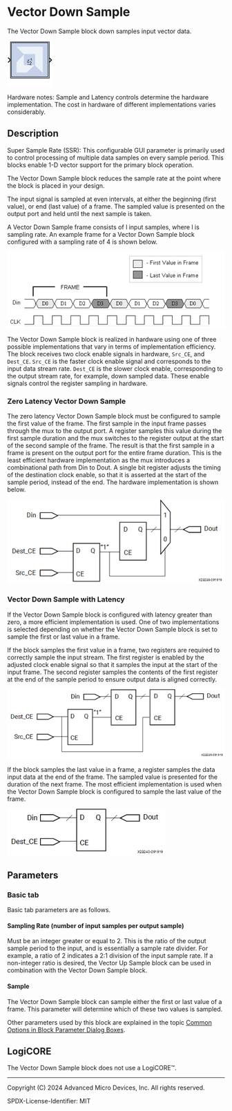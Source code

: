 # Vector Down Sample

The Vector Down Sample block down samples input vector data.

![](./Images/block.png)

Hardware notes: Sample and Latency controls determine the hardware
implementation. The cost in hardware of different implementations varies
considerably.

## Description

Super Sample Rate (SSR): This configurable GUI parameter is primarily
used to control processing of multiple data samples on every sample
period. This blocks enable 1-D vector support for the primary block
operation.

The Vector Down Sample block reduces the sample rate at the point where
the block is placed in your design.

The input signal is sampled at even intervals, at either the beginning
(first value), or end (last value) of a frame. The sampled value is
presented on the output port and held until the next sample is taken.

A Vector Down Sample frame consists of l input samples, where l is
sampling rate. An example frame for a Vector Down Sample block
configured with a sampling rate of 4 is shown below.

![](./Images/xtq1538085466148.png)  

The Vector Down Sample block is realized in hardware using one of three
possible implementations that vary in terms of implementation
efficiency. The block receives two clock enable signals in hardware,
`Src_CE`, and `Dest_CE`. `Src_CE` is the faster clock enable signal and
corresponds to the input data stream rate. `Dest_CE` is the slower clock
enable, corresponding to the output stream rate, for example, down
sampled data. These enable signals control the register sampling in
hardware.

### Zero Latency Vector Down Sample

The zero latency Vector Down Sample block must be configured to sample
the first value of the frame. The first sample in the input frame passes
through the mux to the output port. A register samples this value during
the first sample duration and the mux switches to the register output at
the start of the second sample of the frame. The result is that the
first sample in a frame is present on the output port for the entire
frame duration. This is the least efficient hardware implementation as
the mux introduces a combinational path from Din to Dout. A single bit
register adjusts the timing of the destination clock enable, so that it
is asserted at the start of the sample period, instead of the end. The
hardware implementation is shown below.


![](./Images/uat1538085467153.png)  

### Vector Down Sample with Latency

If the Vector Down Sample block is configured with latency greater than
zero, a more efficient implementation is used. One of two
implementations is selected depending on whether the Vector Down Sample
block is set to sample the first or last value in a frame.

If the block samples the first value in a frame, two registers are
required to correctly sample the input stream. The first register is
enabled by the adjusted clock enable signal so that it samples the input
at the start of the input frame. The second register samples the
contents of the first register at the end of the sample period to ensure
output data is aligned correctly.

![](./Images/pls1538085468180.png)  

If the block samples the last value in a frame, a register samples the
data input data at the end of the frame. The sampled value is presented
for the duration of the next frame. The most efficient implementation is
used when the Vector Down Sample block is configured to sample the last
value of the frame.

![](./Images/ley1538085469133.png)  

## Parameters

### Basic tab  
Basic tab parameters are as follows.

#### Sampling Rate (number of input samples per output sample)  
Must be an integer greater or equal to 2. This is the ratio of the
output sample period to the input, and is essentially a sample rate
divider. For example, a ratio of 2 indicates a 2:1 division of the input
sample rate. If a non-integer ratio is desired, the Vector Up Sample
block can be used in combination with the Vector Down Sample block.

#### Sample  
The Vector Down Sample block can sample either the first or last value
of a frame. This parameter will determine which of these two values is
sampled.

Other parameters used by this block are explained in the topic [Common
Options in Block Parameter Dialog
Boxes](../../GEN/common-options/README.md).

## LogiCORE

The Vector Down Sample block does not use a LogiCORE™.

--------------
Copyright (C) 2024 Advanced Micro Devices, Inc.
All rights reserved.

SPDX-License-Identifier: MIT
